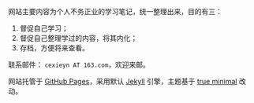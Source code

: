 网站主要内容为个人不务正业的学习笔记，统一整理出来，目的有三：
   1. 督促自己学习；
   2. 督促自己整理学过的内容，将其内化；
   3. 存档，方便将来查看。
   
联系邮件： `cexieyn AT 163.com`，欢迎来邮。

网站托管于 [GitHub Pages](https://pages.github.com/)，采用默认 [Jekyll](https://jekyllrb.com/) 引擎，主题基于 [true minimal](https://github.com/cyevgeniy/jekyll-true-minimal/) 改动。